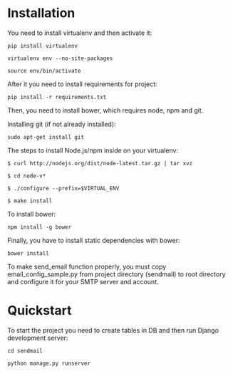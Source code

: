 # Installation

You need to install virtualenv and then activate it:

```pip install virtualenv```

```virtualenv env --no-site-packages```

```source env/bin/activate```

After it you need to install requirements for project:

```pip install -r requirements.txt```

Then, you need to install bower, which requires node, npm and git.

Installing git (if not already installed):

```sudo apt-get install git```

The steps to install Node.js/npm inside on your virtualenv:

```$ curl http://nodejs.org/dist/node-latest.tar.gz | tar xvz```

```$ cd node-v*```

```$ ./configure --prefix=$VIRTUAL_ENV```

```$ make install```

To install bower:

```npm install -g bower```

Finally, you have to install static dependencies with bower:

```bower install```

To make send_email function properly, you must copy  email_config_sample.py from project directory (sendmail) to root directory and configure it for your SMTP server and account.
# Quickstart

To start the project you need to create tables in DB and then run Django development server:

```cd sendmail```

```python manage.py runserver```

